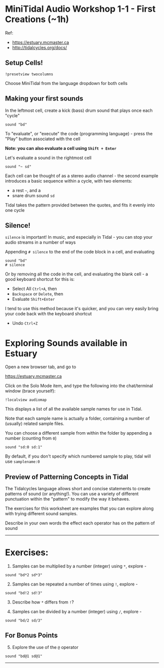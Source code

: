 # MiniTidal Audio Workshop 1-1 - First Creations (~1h)

Ref: 
 - https://estuary.mcmaster.ca
 - http://tidalcycles.org/docs/

## Setup Cells!

`!presetview twocolumns`

Choose MiniTidal from the language dropdown for both cells

## Making your first sounds

In the leftmost cell, create a kick (bass) drum sound that plays once each "cycle"

```
sound "bd"
```

To "evaluate", or "execute" the code (programming language) - press the "Play" button associated with the cell

**Note: you can also evaluate a cell using `Shift + Enter`**

Let's evaluate a sound in the rightmost cell

```
sound "~ sd"
```

Each cell can be thought of as a stereo audio channel - the second example introduces a basic sequence within a cycle, with two elements:
 - a rest `~`, and a 
 - snare drum sound `sd`

Tidal takes the pattern provided between the quotes, and fits it evenly into one cycle

## Silence!

`silence` is important! In music, and especially in Tidal - you can stop your audio streams in a number of ways

Appending `# silence` to the end of the code block in a cell, and evaluating

```
sound "bd"
# silence
```

Or by removing all the code in the cell, and evaluating the blank cell - a good keyboard shortcut for this is:

 - Select All `Ctrl+A`, then 
 - `Backspace` or `Delete`, then
 - Evaluate `Shift+Enter`

I tend to use this method because it's quicker, and you can very easily bring your code back with the keyboard shortcut
  - Undo `Ctrl+Z`

# Exploring Sounds available in Estuary

Open a new browser tab, and go to 

  https://estuary.mcmaster.ca

Click on the Solo Mode item, and type the following into the chat/terminal window (brace yourself):

```
!localview audiomap
```

This displays a list of all the available sample names for use in Tidal.

Note that each sample name is actually a folder, containing a number of (usually) related sample files. 

You can choose a different sample from within the folder by appending a number (counting from `0`)

```
sound "sd:0 sd:1"
```

By default, if you don't specify which numbered sample to play, tidal will use `samplename:0`

## Preview of Patterning Concepts in Tidal

The Tidalcycles language allows short and concise statements to create patterns of sound (or anything!). You can use a variety of different punctuation within the "pattern" to modify the way it behaves.

The exercises for this worksheet are examples that you can explore along with trying different sound samples.

Describe in your own words the effect each operator has on the pattern of sound

---

# Exercises:

1. Samples can be multiplied by a number (integer) using `*`, explore -

```
sound "bd*2 sd*3"
```

2. Samples can be repeated a number of times using `!`, explore -
```
sound "bd!2 sd!3"
```

3. Describe how `*` differs from `!`?

4. Samples can be divided by a number (integer) using `/`, explore -
```
sound "bd/2 sd/3"
```

## For Bonus Points

5. Explore the use of the `@` operator
```
sound "bd@1 sd@1"
```


---
